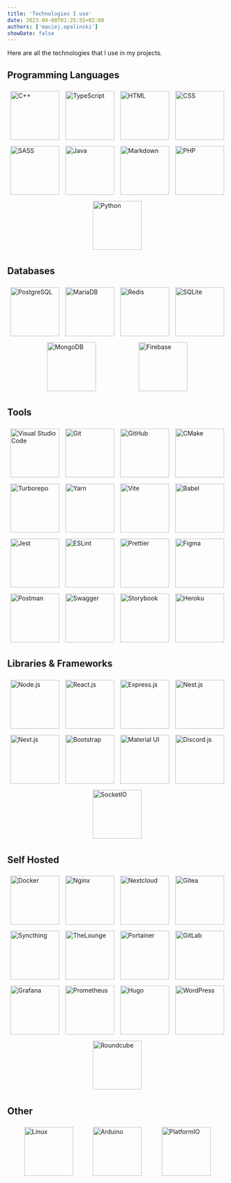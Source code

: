 ```yaml
---
title: 'Technologies I use'
date: 2023-04-08T01:25:55+02:00
authors: ['maciej.opalinski']
showDate: false
---
```


<style>
    .stack {
        display: flex;
        flex-wrap: wrap;
        justify-content: space-evenly;
    }

    .stack img {
        width: 8em;
        margin: 0.5em;
    }
</style>

Here are all the technologies that I use in my projects.

## Programming Languages

<div class="stack">
    <img src="https://cdn.jsdelivr.net/gh/devicons/devicon/icons/cplusplus/cplusplus-original.svg" alt="C++" />
    <img src="https://cdn.jsdelivr.net/gh/devicons/devicon/icons/typescript/typescript-original.svg" alt="TypeScript" />
    <img src="https://cdn.jsdelivr.net/gh/devicons/devicon/icons/html5/html5-original-wordmark.svg" alt="HTML" />
    <img src="https://cdn.jsdelivr.net/gh/devicons/devicon/icons/css3/css3-original-wordmark.svg" alt="CSS" />
    <img src="https://cdn.jsdelivr.net/gh/devicons/devicon/icons/sass/sass-original.svg" alt="SASS" />
    <img src="https://cdn.jsdelivr.net/gh/devicons/devicon/icons/java/java-original-wordmark.svg" alt="Java" />
    <img src="https://cdn.jsdelivr.net/gh/devicons/devicon/icons/markdown/markdown-original.svg" alt="Markdown" />
    <img src="https://cdn.jsdelivr.net/gh/devicons/devicon/icons/php/php-original.svg" alt="PHP" />
    <img src="https://cdn.jsdelivr.net/gh/devicons/devicon/icons/python/python-original-wordmark.svg" alt="Python" />
</div>

## Databases

<div class="stack">
    <img src="https://cdn.jsdelivr.net/gh/devicons/devicon/icons/postgresql/postgresql-original-wordmark.svg" alt="PostgreSQL" />
    <img src="https://cdn.svgporn.com/logos/mariadb.svg" alt="MariaDB" />
    <img src="https://cdn.jsdelivr.net/gh/devicons/devicon/icons/redis/redis-original-wordmark.svg" alt="Redis" />
    <img src="https://cdn.jsdelivr.net/gh/devicons/devicon/icons/sqlite/sqlite-original-wordmark.svg" alt="SQLite" />
    <img src="https://cdn.jsdelivr.net/gh/devicons/devicon/icons/mongodb/mongodb-original-wordmark.svg" alt="MongoDB" />
    <img src="https://cdn.jsdelivr.net/gh/devicons/devicon/icons/firebase/firebase-plain-wordmark.svg" alt="Firebase" />
</div>

## Tools

<div class="stack">
    <img src="https://cdn.jsdelivr.net/gh/devicons/devicon/icons/vscode/vscode-original-wordmark.svg" alt="Visual Studio Code" />
    <img src="https://cdn.jsdelivr.net/gh/devicons/devicon/icons/git/git-original-wordmark.svg" alt="Git" />
    <img src="https://cdn.jsdelivr.net/gh/devicons/devicon/icons/github/github-original-wordmark.svg" alt="GitHub" />
    <img src="https://cdn.jsdelivr.net/gh/devicons/devicon/icons/cmake/cmake-original-wordmark.svg" alt="CMake" />
    <img src="https://cdn.svgporn.com/logos/turborepo.svg" alt="Turborepo" />
    <img src="https://cdn.jsdelivr.net/gh/devicons/devicon/icons/yarn/yarn-original-wordmark.svg" alt="Yarn" />
    <img src="https://cdn.svgporn.com/logos/vitejs.svg" alt="Vite" />
    <img src="https://cdn.jsdelivr.net/gh/devicons/devicon/icons/babel/babel-original.svg" alt="Babel" />
    <img src="https://cdn.jsdelivr.net/gh/devicons/devicon/icons/jest/jest-plain.svg" alt="Jest" />
    <img src="https://cdn.jsdelivr.net/gh/devicons/devicon/icons/eslint/eslint-original-wordmark.svg" alt="ESLint" />
    <img src="https://cdn.svgporn.com/logos/prettier.svg" alt="Prettier" />
    <img src="https://cdn.jsdelivr.net/gh/devicons/devicon/icons/figma/figma-original.svg" alt="Figma" />
    <img src="https://cdn.svgporn.com/logos/postman.svg" alt="Postman" />
    <img src="https://static1.smartbear.co/swagger/media/assets/images/swagger_logo.svg" alt="Swagger" />
    <img src="https://cdn.jsdelivr.net/gh/devicons/devicon/icons/storybook/storybook-original-wordmark.svg" alt="Storybook" />
    <img src="https://cdn.jsdelivr.net/gh/devicons/devicon/icons/heroku/heroku-plain-wordmark.svg" alt="Heroku" />
</div>

## Libraries & Frameworks

<div class="stack">
    <img src="https://cdn.jsdelivr.net/gh/devicons/devicon/icons/nodejs/nodejs-original-wordmark.svg" alt="Node.js" />
    <img src="https://cdn.jsdelivr.net/gh/devicons/devicon/icons/react/react-original-wordmark.svg" alt="React.js" />
    <img src="https://cdn.jsdelivr.net/gh/devicons/devicon/icons/express/express-original-wordmark.svg" alt="Express.js" />
    <img src="https://cdn.jsdelivr.net/gh/devicons/devicon/icons/nestjs/nestjs-plain-wordmark.svg" alt="Nest.js" />
    <img src="https://cdn.jsdelivr.net/gh/devicons/devicon/icons/nextjs/nextjs-original-wordmark.svg" alt="Next.js" />
    <img src="https://cdn.jsdelivr.net/gh/devicons/devicon/icons/bootstrap/bootstrap-plain-wordmark.svg" alt="Bootstrap" />
    <img src="https://cdn.jsdelivr.net/gh/devicons/devicon/icons/materialui/materialui-original.svg" alt="Material UI" />
    <img src="https://cdn.jsdelivr.net/gh/devicons/devicon/icons/discordjs/discordjs-original-wordmark.svg" alt="Discord.js" />
    <img src="https://cdn.jsdelivr.net/gh/devicons/devicon/icons/socketio/socketio-original-wordmark.svg" alt="SocketIO" />
</div>

## Self Hosted

<div class="stack">
    <img src="https://cdn.jsdelivr.net/gh/devicons/devicon/icons/docker/docker-original-wordmark.svg" alt="Docker" />
    <img src="https://cdn.jsdelivr.net/gh/devicons/devicon/icons/nginx/nginx-original.svg" alt="Nginx" />
    <img src="https://upload.wikimedia.org/wikipedia/commons/6/60/Nextcloud_Logo.svg" alt="Nextcloud" />
    <img src="https://upload.wikimedia.org/wikipedia/commons/b/bb/Gitea_Logo.svg" alt="Gitea" />
    <img src="https://upload.wikimedia.org/wikipedia/commons/a/a2/SyncthingLogoHorizontal.svg" alt="Syncthing" />
    <img src="https://raw.githubusercontent.com/thelounge/thelounge/master/client/img/logo-vertical-transparent-bg.svg" alt="TheLounge" />
    <img src="https://www.portainer.io/hubfs/portainer-logo-black.svg" alt="Portainer" />
    <img src="https://cdn.jsdelivr.net/gh/devicons/devicon/icons/gitlab/gitlab-original-wordmark.svg" alt="GitLab" />
    <img src="https://cdn.jsdelivr.net/gh/devicons/devicon/icons/grafana/grafana-original-wordmark.svg" alt="Grafana" />
    <img src="https://cdn.jsdelivr.net/gh/devicons/devicon/icons/prometheus/prometheus-original-wordmark.svg" alt="Prometheus" />
    <img src="https://cdn.jsdelivr.net/gh/devicons/devicon/icons/hugo/hugo-original-wordmark.svg" alt="Hugo" />
    <img src="https://cdn.jsdelivr.net/gh/devicons/devicon/icons/wordpress/wordpress-original.svg" alt="WordPress" />
    <img src="https://upload.wikimedia.org/wikipedia/commons/e/e3/Roundcube_logo_icon.svg" alt="Roundcube" />
</div>

## Other

<div class="stack">
    <img src="https://cdn.jsdelivr.net/gh/devicons/devicon/icons/linux/linux-original.svg" alt="Linux" />
    <img src="https://cdn.jsdelivr.net/gh/devicons/devicon/icons/arduino/arduino-original-wordmark.svg" alt="Arduino" />
    <img src="https://cdn.svgporn.com/logos/platformio.svg" alt="PlatformIO" />
</div>
